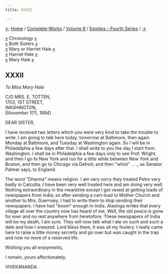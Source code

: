 ```yaml
---
title: XXXII

---
```

<div>

[←](031_mother.htm) [Home](../../../index.htm) /
[Complete-Works](../../complete_works.htm) / [Volume
8](../volume_8_contents.htm) / [Epistles – Fourth
Series](epistles_fourth_series_contents.htm)
/ [→](033_diwanji_saheb.htm)

  

[«](031_mother.htm) Chronology
[»](../../volume_9/letters_fifth_series/043_mother.htm)  
[«](025_sisters.htm) Both Sisters [»](042_babies.htm)  
[«](028_sister.htm) Mary or Harriet Hale [»](035_sister.htm)  
[«](025_sisters.htm) Harriet Hale [»](042_babies.htm)  
[«](028_sister.htm) Mary Hale [»](035_sister.htm)

## XXXII

*To Miss Mary Hale*

C/O MRS. E. TOTTEN,  
1703, 1ST STREET,  
WASHINGTON,  
\[*November 1*(?), *1894*\]

DEAR SISTER,

I have received two letters which you were very kind to take the trouble
to write. I am going to talk here today, tomorrow at Baltimore, then
again Monday at Baltimore, and Tuesday at Washington again. So I will be
in Philadelphia a few days after that. I shall write to you the day I
start from Washington. I shall be in Philadelphia a few days only to see
Prof. Wright, and then I go to New York and run for a little while
between New York and Boston, and then go to Chicago via Detroit; and
then "whist" . . ., as Senator Palmer says, to England.

The word "Dharma" means religion. I am very sorry they treated Petro
very badly in Calcutta. I have been very well treated here and am doing
very well. Nothing extraordinary in the meantime except I got vexed at
getting loads of newspapers from India; so after sending a cart-load to
Mother Church and another to Mrs. Guernsey, I had to write them to stop
sending their newspapers. I have had "boom" enough in India. Alasinga
writes that every village all over the country now has heard of me.
Well, the old peace is gone for ever and no rest anywhere from
heretofore. These newspapers of India will be my death, I am sure. They
will now talk what I ate on such and such a date and how I sneezed. Lord
bless them, it was all my foolery. I really came here to raise a little
money secretly and go over but was caught in the trap and now no more of
a reserved life.

Wishing you all enjoyments, 

I remain, yours affectionately,

VIVEKANANDA.

</div>
